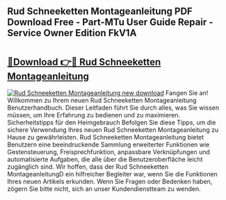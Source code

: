 ## Rud Schneeketten Montageanleitung PDF Download Free - Part-MTu User Guide Repair - Service Owner Edition FkV1A

# <h2><a href="http://df7atd.blite.top/?on=Rud+Schneeketten+Montageanleitung">🔗Download 👉🔴 Rud Schneeketten Montageanleitung</a></h2>

[![Rud Schneeketten Montageanleitung new download](https://i.imgur.com/lujVjoI.png)](http://df7atd.blite.top/?on=Rud+Schneeketten+Montageanleitung)
Fangen Sie an! Willkommen zu Ihrem neuen Rud Schneeketten Montageanleitung Benutzerhandbuch. Dieser Leitfaden führt Sie durch alles, was Sie wissen müssen, um Ihre Erfahrung zu bedienen und zu maximieren. Sicherheitstipps für den Heimgebrauch Befolgen Sie diese Tipps, um die sichere Verwendung Ihres neuen Rud Schneeketten Montageanleitung zu Hause zu gewährleisten. Rud Schneeketten Montageanleitung bietet Benutzern eine beeindruckende Sammlung erweiterter Funktionen wie Gestensteuerung, Freisprechfunktion, anpassbare Verknüpfungen und automatisierte Aufgaben, die alle über die Benutzeroberfläche leicht zugänglich sind. Wir hoffen, dass der Rud Schneeketten MontageanleitungD ein hilfreicher Begleiter war, wenn Sie die Funktionen Ihres neuen Artikels erkunden. Wenn Sie Fragen oder Bedenken haben, zögern Sie bitte nicht, sich an unser Kundendienstteam zu wenden.
